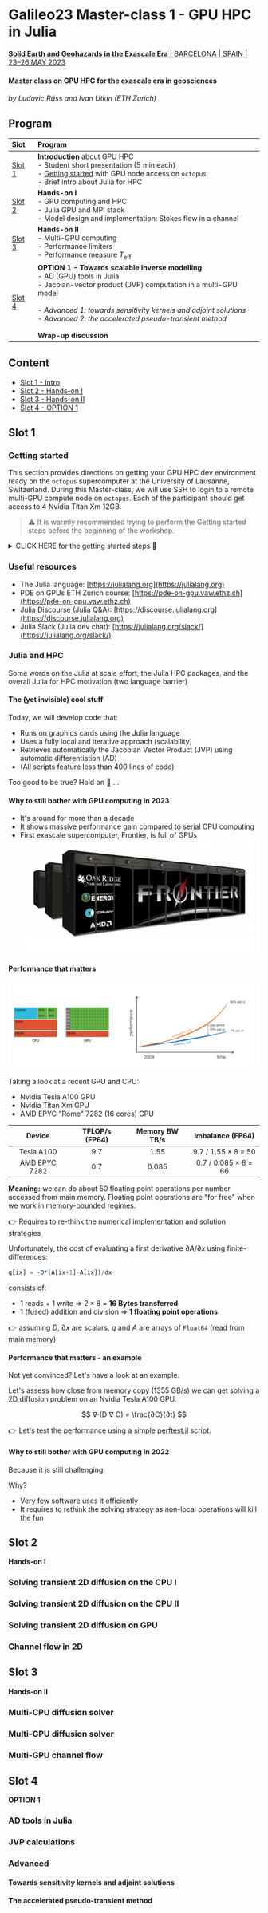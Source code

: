# Galileo23 Master-class 1 - GPU HPC in Julia

[**Solid Earth and Geohazards in the Exascale Era** | BARCELONA | SPAIN | 23–26 MAY 2023](https://egu-galileo.eu/gc11-solidearth/)

#### Master class on GPU HPC for the exascale era in geosciences

_by Ludovic Räss and Ivan Utkin (ETH Zurich)_
## Program
| Slot    | Program |
| :-----  | :----- |
| [Slot 1](#slot-1)  | **Introduction** about GPU HPC<br>- Student short presentation (5 min each) <br>- [Getting started](#getting-started) with GPU node access on `octopus`<br>- Brief intro about Julia for HPC |
| [Slot 2](#slot-2) | **Hands-on I**<br>- GPU computing and HPC<br>- Julia GPU and MPI stack<br>- Model design and implementation: Stokes flow in a channel |
| [Slot 3](#slot-3) | **Hands-on II**<br>- Multi-GPU computing<br>- Performance limiters<br>- Performance measure $T_\mathrm{eff}$ |
| [Slot 4](#slot-4) | **OPTION 1 - Towards scalable inverse modelling**<br>- AD (GPU) tools in Julia<br>- Jacbian-vector product (JVP) computation in a multi-GPU model<br><br>- _Advanced 1: towards sensitivity kernels and adjoint solutions_<br>- _Advanced 2: the accelerated pseudo-transient method_<br><br>  **Wrap-up discussion** |

## Content
- [Slot 1 - Intro](#slot-1)
- [Slot 2 - Hands-on I](#slot-2)
- [Slot 3 - Hands-on II](#slot-3)
- [Slot 4 - OPTION 1](#slot-4)

## Slot 1
### Getting started
This section provides directions on getting your GPU HPC dev environment ready on the `octopus` supercomputer at the University of Lausanne, Switzerland. During this Master-class, we will use SSH to login to a remote multi-GPU compute node on `octopus`. Each of the participant should get access to 4 Nvidia Titan Xm 12GB. 

> ⚠️ It is warmly recommended trying to perform the Getting started steps before the beginning of the workshop.

<details>
<summary>CLICK HERE for the getting started steps 🚀</summary>
<br>

In the following, we will give directions on how to use [VSCode](https://code.visualstudio.com) and the [Remote-SSH](https://marketplace.visualstudio.com/items?itemName=ms-vscode-remote.remote-ssh) extension to access the compute resources. However, feel free to access the resources using your preferred SSH setup.

1. Download [VSCode](https://code.visualstudio.com/download) on your laptop.
2. Install the [Remote-SSH](https://marketplace.visualstudio.com/items?itemName=ms-vscode-remote.remote-ssh) and [Julia](https://marketplace.visualstudio.com/items?itemName=julialang.language-julia) extensions.
3. Retrieve your **confidential** login credentials from the email you received titled "MC1 login credentials", namely your username `<username>` (in the format `courseXX`) and dedicated compute node ID `<nodeID>` (in the format `nodeXX`).
4. Setup a password-less SSH config to access `octopus` (see e.g. [here](https://linuxize.com/post/how-to-setup-passwordless-ssh-login/) on "how-to"). Ideally, use `ed25519` encryption.
5. [Edit the SSH config file](https://code.visualstudio.com/blogs/2019/10/03/remote-ssh-tips-and-tricks#_ssh-configuration-file) to add the infos about `octopus` login (replacing `<username>` with the username you got assigned - note the node ID should always be a 2 digit number):
    ```
    Host octo-login
      HostName achsrv0.unil.ch
      User <username>
      IdentityFile ~/.ssh/id_ed25519

    Host node<nodeID>
      HostName node<nodeID>.octopoda
      User <username>
      ProxyJump octo-login
    ```
6. Connect to your assigned node, check you are in your home folder (using `pwd`) and clone this repo into your home:
    ```
    git clone https://github.com/PTsolvers/Galileo23-MC1-GPU.git
    ```
7. Load the Julia, CUDA and MPI modules:
    ```
    module load julia cuda/11.4 openmpi/gcc83-314-c112
    ```
    and launch Julia typing `julia`.
8. In Julia, type `]` to enter the "package-mode". There, activate the current project and resolve the packages we will need typing:
    ```julia-repl
    (@v1.9) pkg> activate .
    
    (@Galileo23-MC1-GPU) pkg> instantiate
    ```
9. To make sure you are all set, check your CUDA and MPI install:
    ```julia-repl
    julia> using CUDA

    julia> CUDA.versioninfo()
    CUDA runtime 11.2, local installation
    CUDA driver 12.1
    NVIDIA driver 530.30.2
    
    # [skipped lines]
    
    4 devices:
      0: NVIDIA GeForce GTX TITAN X (sm_52, 11.918 GiB / 12.000 GiB available)
      1: NVIDIA GeForce GTX TITAN X (sm_52, 11.918 GiB / 12.000 GiB available)
      2: NVIDIA GeForce GTX TITAN X (sm_52, 11.918 GiB / 12.000 GiB available)
      3: NVIDIA GeForce GTX TITAN X (sm_52, 11.918 GiB / 12.000 GiB available)
    
    julia> MPI.MPI_LIBRARY_VERSION_STRING
    "Open MPI v3.1.4, package: Open MPI root@node01.octopoda Distribution, ident: 3.1.4, repo rev: v3.1.4, Apr 15, 2019\0"
    ```
10. Let's try now to run some basic plotting scripts within Julia and get the output inlined to VSCode. In the [scripts_start](scripts_start) folder, run the [visu_2D.jl](scripts_start/visu_2D.jl) script which should produce a heatmap of a Gaussian distribution in 2D.

11. Finally, you should at this stage be able to run the following scripts to make sure MPI-based GPU selection and GPU-aware MPI is running as expected in Julia. Exit Julia and go to the [scripts_start](scripts_start) folder:
    ```
    cd scripts_start
    ```
    Run the [hello_mpi_gpu.jl](scripts_start/hello_mpi_gpu.jl) script to make sure GPU selection works as expected:
    ```
    mpirun -np 4 -mca btl_openib_warn_default_gid_prefix 0 julia --project hello_mpi_gpu.jl
    ```
    Run the [alltoall_mpi_gpu.jl](scripts_start/alltoall_mpi_gpu.jl) script to verify GPU-aware MPI is working:
    ```
    mpirun -np 4 -mca btl_openib_warn_default_gid_prefix 0 julia --project alltoall_mpi_gpu.jl
    ```


If you made it here you should be all set :rocket:

#### The small print
Note that the following config is already set in your `.bashrc` to prepare the correct environment:
```sh
# User specific aliases and functions
# load modules
module load julia cuda/11.4 openmpi/gcc83-314-c112
# Julia setup
alias juliap='julia --project'
# new Preferences.jl based config
export JULIA_LOAD_PATH="$JULIA_LOAD_PATH:/soft/julia/julia_prefs/"
export JULIA_CUDA_MEMORY_POOL=none
```
<br>
</details>

### Useful resources
- The Julia language: [https://julialang.org](https://julialang.org)
- PDE on GPUs ETH Zurich course: [https://pde-on-gpu.vaw.ethz.ch](https://pde-on-gpu.vaw.ethz.ch)
- Julia Discourse (Julia Q&A): [https://discourse.julialang.org](https://discourse.julialang.org)
- Julia Slack (Julia dev chat): [https://julialang.org/slack/](https://julialang.org/slack/)

### Julia and HPC
Some words on the Julia at scale effort, the Julia HPC packages, and the overall Julia for HPC motivation (two language barrier)

#### The (yet invisible) cool stuff
Today, we will develop code that:
- Runs on graphics cards using the Julia language
- Uses a fully local and iterative approach (scalability)
- Retrieves automatically the Jacobian Vector Product (JVP) using automatic differentiation (AD)
- (All scripts feature less than 400 lines of code)

Too good to be true? Hold on 🙂 ...

#### Why to still bother with GPU computing in 2023
- It's around for more than a decade
- It shows massive performance gain compared to serial CPU computing
- First exascale supercomputer, Frontier, is full of GPUs
![Frontier](./docs/frontier.png)

#### Performance that matters
![cpu_gpu_evo](./docs/cpu_gpu_evo.png)

Taking a look at a recent GPU and CPU:
- Nvidia Tesla A100 GPU
- Nvidia Titan Xm GPU
- AMD EPYC "Rome" 7282 (16 cores) CPU

| Device         | TFLOP/s (FP64) | Memory BW TB/s | Imbalance (FP64)     |
| :------------: | :------------: | :------------: | :------------------: |
| Tesla A100     | 9.7            | 1.55           | 9.7 / 1.55  × 8 = 50 |
| AMD EPYC 7282  | 0.7            | 0.085          | 0.7 / 0.085 × 8 = 66 |

**Meaning:** we can do about 50 floating point operations per number accessed from main memory.
Floating point operations are "for free" when we work in memory-bounded regimes.

👉 Requires to re-think the numerical implementation and solution strategies

Unfortunately, the cost of evaluating a first derivative $∂A / ∂x$ using finite-differences:
```julia
q[ix] = -D*(A[ix+1]-A[ix])/dx
```
consists of:
- 1 reads + 1 write => $2 × 8$ = **16 Bytes transferred**
- 1 (fused) addition and division => **1 floating point operations**

👉 assuming $D$, $∂x$ are scalars, $q$ and $A$ are arrays of `Float64` (read from main memory)

#### Performance that matters - an example
Not yet convinced? Let's have a look at an example.

Let's assess how close from memory copy (1355 GB/s) we can get solving a 2D diffusion problem on an Nvidia Tesla A100 GPU.

$$ ∇⋅(D ∇ C) = \frac{∂C}{∂t} $$

👉 Let's test the performance using a simple [perftest.jl](scripts_s1/perftest.jl) script.

#### Why to still bother with GPU computing in 2022
Because it is still challenging

Why?
- Very few software uses it efficiently
- It requires to rethink the solving strategy as non-local operations will kill the fun

## Slot 2
**Hands-on I**
### Solving transient 2D diffusion on the CPU I

### Solving  transient 2D diffusion on the CPU II

### Solving  transient 2D diffusion on GPU

### Channel flow in 2D
## Slot 3
**Hands-on II**
### Multi-CPU diffusion solver

### Multi-GPU diffusion solver

### Multi-GPU channel flow
## Slot 4
**OPTION 1**
### AD tools in Julia

### JVP calculations

### Advanced
#### Towards sensitivity kernels and adjoint solutions

#### The accelerated pseudo-transient method
